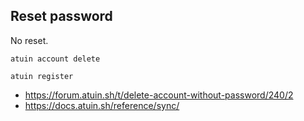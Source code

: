 ## Reset password

No reset.

`atuin account delete`

`atuin register`

- https://forum.atuin.sh/t/delete-account-without-password/240/2
- https://docs.atuin.sh/reference/sync/
